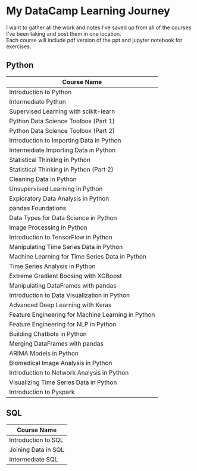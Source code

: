 # My DataCamp Learning Journey
I want to gather all the work and notes I've saved up from all of the courses I've been taking and post them in one location.   
Each course will include pdf version of the ppt and jupyter notebook for exercises.  


## Python
|  Course Name  | 
| ------------- | 
| Introduction to Python  | 
| Intermediate Python  |
| Supervised Learning with scikit-learn |
| Python Data Science Toolbox (Part 1) |
| Python Data Science Toolbox (Part 2) | 
| Introduction to Importing Data in Python |
| Intermediate Importing Data in Python |
| Statistical Thinking in Python |
| Statistical Thinking in Python (Part 2) | 
| Cleaning Data in Python |
| Unsupervised Learning in Python |
| Exploratory Data Analysis in Python |
| pandas Foundations | 
| Data Types for Data Science in Python | 
| Image Processing in Python | 
| Introduction to TensorFlow in Python | 
| Manipulating Time Series Data in Python | 
| Machine Learning for Time Series Data in Python |
| Time Series Analysis in Python | 
| Extreme Gradient Boosing with XGBoost | 
| Manipulating DataFrames with pandas |
| Introduction to Data Visualization in Python | 
| Advanced Deep Learning with Keras | 
| Feature Engineering for Machine Learning in Python |
| Feature Engineering for NLP in Python |
| Building Chatbots in Python | 
| Merging DataFrames with pandas |
| ARIMA Models in Python | 
| Biomedical Image Analysis in Python |
| Introduction to Network Analysis in Python | 
| Visualizing Time Series Data in Python | 
| Introduction to Pyspark |

## SQL 
| Course Name |
| ----------- |
| Introduction to SQL | 
| Joining Data in SQL |
| Intermediate SQL |
